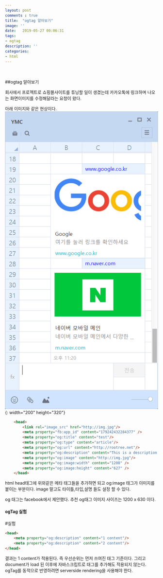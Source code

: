 ```yaml
---
layout: post
comments : true
title:  "ogtag 알아보기"
image: ''
date:   2019-05-27 00:06:31
tags:
- ogtag
description: ''
categories:
- html
---
```



<br>
<br>
##ogtag 알아보기

회사에서 프로젝트로 쇼핑몰사이트를 튜닝할 일이 생겼는데 카카오톡에 링크하며 나오는 화면이미지를
수정해달라는 요청이 왔다.

아래 이미지와 같은 현상이다.
![카카오톡 ogtag이미지 캡처](/assets/img/2019-05-27-ogtag1.png){: width="200" height="320"}


```html
	<head>
        <link rel="image_src" href="http://img.jpg"/>
        <meta property="fb:app_id" content="179242432284377" />
        <meta property="og:title" content="test"/>
        <meta property="og:type" content="article"/>
        <meta property="og:url" content="http://rootree.net"/>
        <meta property="og:description" content="This is a description."/>
        <meta property="og:image" content="http://img.jpg"/>
        <meta property="og:image:width" content="1200" />
        <meta property="og:image:height" content="627" />
	</head>
```
html head태그에 위와같은 메타 태그들을 추가하면 되고 og:image 태그가 이미지를 붙이는 부분이다.
image 말고도 타이틀,타입,설명 들도 설정 할 수 있다.

og 태그는 facebook에서 제안했다. 추천 og태그 이미지 사이즈는 1200 x 630 이다.

<h4>ogTag 실험</h4>

#실험

```html
<head>
    <meta property="og:description" content="1 content"/>
    <meta property="og:description" content="2 content"/>
</head>
```
결과는 1 content가 적용된다. 즉 우선순위는 먼저 쓰여진 태그 기준이다.
그리고 document가 load 된 이후에 자바스크립트로 태그를 추가해도 적용되지 않는다.
ogTag를 동적으로 반영하려면 serverside rendering을 사용해야 한다.
